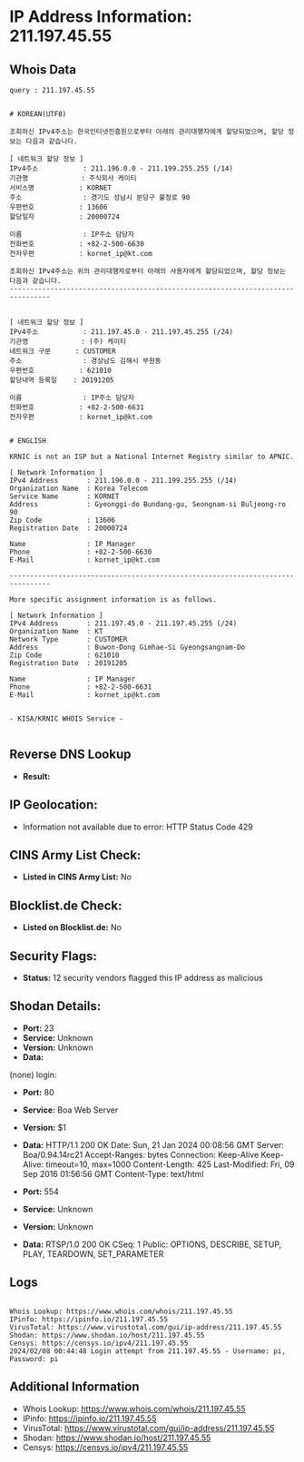 # IP Address Information: 211.197.45.55

## Whois Data
```
query : 211.197.45.55


# KOREAN(UTF8)

조회하신 IPv4주소는 한국인터넷진흥원으로부터 아래의 관리대행자에게 할당되었으며, 할당 정보는 다음과 같습니다.

[ 네트워크 할당 정보 ]
IPv4주소           : 211.196.0.0 - 211.199.255.255 (/14)
기관명             : 주식회사 케이티
서비스명           : KORNET
주소               : 경기도 성남시 분당구 불정로 90
우편번호           : 13606
할당일자           : 20000724

이름               : IP주소 담당자
전화번호           : +82-2-500-6630
전자우편           : kornet_ip@kt.com

조회하신 IPv4주소는 위의 관리대행자로부터 아래의 사용자에게 할당되었으며, 할당 정보는 다음과 같습니다.
--------------------------------------------------------------------------------


[ 네트워크 할당 정보 ]
IPv4주소           : 211.197.45.0 - 211.197.45.255 (/24)
기관명             : (주) 케이티
네트워크 구분      : CUSTOMER
주소               : 경상남도 김해시 부원동
우편번호           : 621010
할당내역 등록일    : 20191205

이름               : IP주소 담당자
전화번호           : +82-2-500-6631
전자우편           : kornet_ip@kt.com


# ENGLISH

KRNIC is not an ISP but a National Internet Registry similar to APNIC.

[ Network Information ]
IPv4 Address       : 211.196.0.0 - 211.199.255.255 (/14)
Organization Name  : Korea Telecom
Service Name       : KORNET
Address            : Gyeonggi-do Bundang-gu, Seongnam-si Buljeong-ro 90
Zip Code           : 13606
Registration Date  : 20000724

Name               : IP Manager
Phone              : +82-2-500-6630
E-Mail             : kornet_ip@kt.com

--------------------------------------------------------------------------------

More specific assignment information is as follows.

[ Network Information ]
IPv4 Address       : 211.197.45.0 - 211.197.45.255 (/24)
Organization Name  : KT
Network Type       : CUSTOMER
Address            : Buwon-Dong Gimhae-Si Gyeongsangnam-Do
Zip Code           : 621010
Registration Date  : 20191205

Name               : IP Manager
Phone              : +82-2-500-6631
E-Mail             : kornet_ip@kt.com


- KISA/KRNIC WHOIS Service -


```
## Reverse DNS Lookup
- **Result:** 

## IP Geolocation:
- Information not available due to error: HTTP Status Code 429

## CINS Army List Check:
- **Listed in CINS Army List:** 
No

## Blocklist.de Check:
- **Listed on Blocklist.de:** 
No

## Security Flags:
- **Status:** 12 security vendors flagged this IP address as malicious

## Shodan Details:
- **Port:** 23
- **Service:** Unknown
- **Version:** Unknown
- **Data:** 
(none) login: 

- **Port:** 80
- **Service:** Boa Web Server
- **Version:** $1
- **Data:** HTTP/1.1 200 OK
Date: Sun, 21 Jan 2024 00:08:56 GMT
Server: Boa/0.94.14rc21
Accept-Ranges: bytes
Connection: Keep-Alive
Keep-Alive: timeout=10, max=1000
Content-Length: 425
Last-Modified: Fri, 09 Sep 2016 01:56:56 GMT
Content-Type: text/html



- **Port:** 554
- **Service:** Unknown
- **Version:** Unknown
- **Data:** RTSP/1.0 200 OK
CSeq: 1
Public: OPTIONS, DESCRIBE, SETUP, PLAY, TEARDOWN, SET_PARAMETER



## Logs
```

Whois Lookup: https://www.whois.com/whois/211.197.45.55
IPinfo: https://ipinfo.io/211.197.45.55
VirusTotal: https://www.virustotal.com/gui/ip-address/211.197.45.55
Shodan: https://www.shodan.io/host/211.197.45.55
Censys: https://censys.io/ipv4/211.197.45.55
2024/02/08 00:44:48 Login attempt from 211.197.45.55 - Username: pi, Password: pi

```
## Additional Information
- Whois Lookup: https://www.whois.com/whois/211.197.45.55
- IPinfo: https://ipinfo.io/211.197.45.55
- VirusTotal: https://www.virustotal.com/gui/ip-address/211.197.45.55
- Shodan: https://www.shodan.io/host/211.197.45.55
- Censys: https://censys.io/ipv4/211.197.45.55


